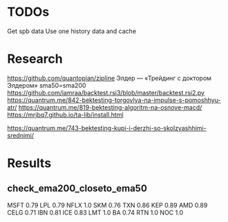 # TODOs

Get spb data
Use one history data and cache

# Research
https://github.com/quantopian/zipline
Элдер — «Трейдинг с доктором Элдером»
sma50=sma200
https://github.com/iamraa/backtest.rsi3/blob/master/backtest.rsi2.py
https://quantrum.me/842-bektesting-torgovlya-na-impulse-s-pomoshhyu-atr/
https://quantrum.me/819-bektesting-algoritm-na-osnove-macd/
https://mrjbq7.github.io/ta-lib/install.html

https://quantrum.me/743-bektesting-kupi-i-derzhi-so-skolzyashhimi-srednimi/

# Results

## check_ema200_closeto_ema50

MSFT 0.79
LPL 0.79
NFLX 1.0
SKM 0.76
TXN 0.86
KEP 0.89
AMD 0.89
CELG 0.71
IBN 0.81
ICE 0.83
LMT 1.0
BA 0.74
RTN 1.0
NOC 1.0


